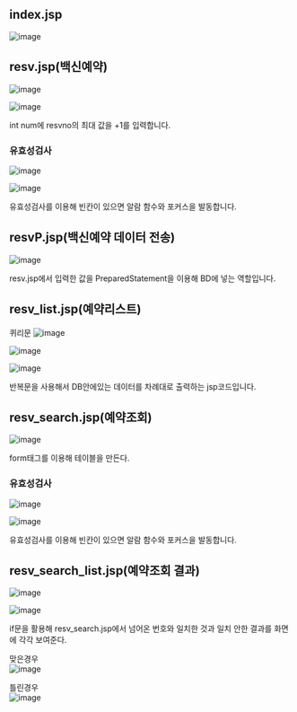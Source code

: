 <h2>index.jsp</h2>

![image](https://user-images.githubusercontent.com/97486359/201593090-85fb3435-9455-4d19-80d2-7ff7890b4b6f.png)

<h2>resv.jsp(백신예약)</h2>

![image](https://user-images.githubusercontent.com/97486359/201593208-ba75f39f-7991-4844-825a-c9b4c1004e18.png)

![image](https://user-images.githubusercontent.com/97486359/201811530-06cfd9f4-2994-4a6d-96c4-8c6b2f7e037d.png)

int num에 resvno의 최대 값을 +1를 입력합니다.

<h3>유효성검사</h3>

![image](https://user-images.githubusercontent.com/97486359/201792025-9fe88d12-fe3f-4fab-bf50-9ba2e0112bf3.png)

![image](https://user-images.githubusercontent.com/97486359/201811631-8bd7ab79-834d-43ee-88d9-bb2f9fa84a3a.png)

유효성검사를 이용해 빈칸이 있으면 알람 함수와 포커스을 발동합니다.

<h2>resvP.jsp(백신예약 데이터 전송)</h2>

![image](https://user-images.githubusercontent.com/97486359/201837628-67b08218-0a5d-423d-a877-ad4358f1d5bd.png)

resv.jsp에서 입력한 값을 PreparedStatement을 이용해 BD에 넣는 역할입니다. 

<h2>resv_list.jsp(예약리스트)</h2>

퀴리문
![image](https://user-images.githubusercontent.com/97486359/201838711-0f069bab-c34e-4696-9009-b49158441aeb.png)

![image](https://user-images.githubusercontent.com/97486359/201838763-aa308729-ded9-46ea-8252-9da0f64c5e34.png)

![image](https://user-images.githubusercontent.com/97486359/201838790-89618d6b-749d-4eba-a81c-87bf6109deeb.png)

반복문을 사용해서 DB안에있는 데이터를 차례대로 출력하는 jsp코드입니다.

<h2>resv_search.jsp(예약조회)</h2>

![image](https://user-images.githubusercontent.com/97486359/201840524-ac6182e2-1ada-4214-805a-e54bb205e3c9.png)

form태그를 이용해 테이블을 만든다.

<h3>유효성검사</h3>

![image](https://user-images.githubusercontent.com/97486359/201840875-4b3c5d63-e3f8-4575-b56a-4c2c678030c5.png)

![image](https://user-images.githubusercontent.com/97486359/201841045-1023fc47-ef92-41a3-a302-327dc207a834.png)

유효성검사를 이용해 빈칸이 있으면 알람 함수와 포커스을 발동합니다.

<h2>resv_search_list.jsp(예약조회 결과)</h2>

![image](https://user-images.githubusercontent.com/97486359/201841553-b83f6697-67e4-4f77-94ce-f4a49153c621.png)

![image](https://user-images.githubusercontent.com/97486359/201842314-705791c8-5024-4b31-96e3-757365af4422.png)

if문을 활용해 resv_search.jsp에서 넘어온 번호와 일치한 것과 일치 안한 결과를 화면에 각각 보여준다.

맞은경우<br>
![image](https://user-images.githubusercontent.com/97486359/201843176-0fb2f91d-a143-4af8-b71a-dada94af70ed.png)

틀린경우<br>
![image](https://user-images.githubusercontent.com/97486359/201843073-d58b24f3-c3ef-4af7-b98a-f2276ee4c26d.png)
